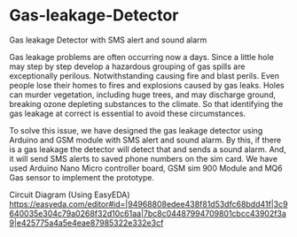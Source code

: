 # Gas-leakage-Detector
Gas leakage Detector with SMS alert and sound alarm

Gas leakage problems are often occurring now a days. Since a little hole may step by step develop a hazardous grouping of gas spills are exceptionally perilous. Notwithstanding causing fire and blast perils. Even people lose their homes to fires and explosions caused by gas leaks. Holes can murder vegetation, including huge trees, and may discharge ground, breaking ozone depleting substances to the climate.
So that identifying the gas leakage at correct is essential to avoid these circumstances.

To solve this issue, we have designed the gas leakage detector using Arduino and GSM module with SMS alert and sound alarm. By this, if there is a gas leakage the detector will detect that and sends a sound alarm. And, it will send SMS alerts to saved phone numbers on the sim card.
We have used Arduino Nano Micro controller board, GSM sim 900 Module and MQ6 Gas sensor to implement the prototype.

Circuit Diagram (Using EasyEDA)
https://easyeda.com/editor#id=|94968808edee438f81d53dfc68bdd41f|3c9640035e304c79a0268f32d10c61aa|7bc8c04487994709801cbcc43902f3a9|e425775a4a5e4eae87985322e332e3cf
